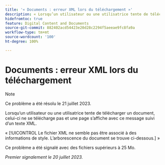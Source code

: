 ```yaml
---
title: '« Documents : erreur XML lors du téléchargement »'
description: « Lorsqu’un utilisateur ou une utilisatrice tente de télécharger un document, celui-ci ne se télécharge pas et une page s’affiche avec un message suivi d’un texte XML. »
hidefromtoc: true
feature: Digital Content and Documents
source-git-commit: 882402acd54423e20d28c2294f5aeeae9fc8fa9a
workflow-type: tm+mt
source-wordcount: '100'
ht-degree: 100%

---
```



# Documents : erreur XML lors du téléchargement

<!--WF, WFP TOCs-->

>[!NOTE]
>
>Ce problème a été résolu le 21 juillet 2023.

Lorsqu’un utilisateur ou une utilisatrice tente de télécharger un document, celui-ci ne se télécharge pas et une page s’affiche avec ce message suivi d’un texte XML.

« [!UICONTROL Le fichier XML ne semble pas être associé à des informations de style. L’arborescence du document se trouve ci-dessous.] »

Ce problème a été signalé avec des fichiers supérieurs à 25 Mo.

_Premier signalement le 20 juillet 2023._
